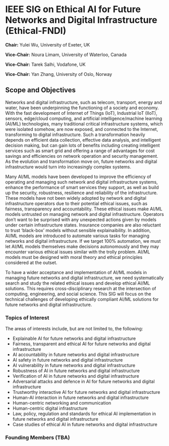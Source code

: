 # IEEE SIG on Ethical AI for Future Networks and Digital Infrastructure (Ethical-FNDI)

**Chair:** Yulei Wu, University of Exeter, UK

**Vice-Chair:** Noura Limam, University of Waterloo, Canada

**Vice-Chair:** Tarek Salhi, Vodafone, UK

**Vice-Chair:** Yan Zhang, University of Oslo, Norway

## Scope and Objectives
Networks and digital infrastructure, such as telecom, transport, energy and water, have been underpinning the functioning of a society and economy. With the fast development of Internet of Things (IoT), Industrial IoT (IIoT), sensors, edge/cloud computing, and artificial intelligence/machine learning (AI/ML) technologies, many traditional critical infrastructure systems, which were isolated somehow, are now exposed, and connected to the Internet, transforming to digital infrastructure. Such a transformation heavily depends on efficient data collection, effective data analysis, and intelligent decision making, but can gain lots of benefits including creating intelligent services such as smart grid and offering a range of advantages for cost savings and efficiencies on network operation and security management. As the evolution and transformation move on, future networks and digital infrastructure would turn into increasingly complex systems. 

Many AI/ML models have been developed to improve the efficiency of operating and managing such network and digital infrastructure systems, enhance the performance of smart services they support, as well as build up the security, robustness, resilience and reliability of the infrastructure. These models have not been widely adopted by network and digital infrastructure operators due to their potential ethical issues, such as fairness, transparency and accountability. These ethical issues make AI/ML models untrusted on managing network and digital infrastructure. Operators don’t want to be surprised with any unexpected actions given by models under certain infrastructure states. Insurance companies are also reluctant to trust ‘black-box’ models without sensible explainaibility. In addition, AI/ML models are introduced to automate various tasks for managing networks and digital infrastructure. If we target 100% automation, we must let AI/ML models themselves make decisions autonomously and they may encounter various ethical issues similar with the trolly problem. AI/ML models must be designed with moral theory and ethical principles considered at the outset.

To have a wider acceptance and implementation of AI/ML models in managing future networks and digital infrastructure, we need systematically search and study the related ethical issues and develop ethical AI/ML solutions. This requires cross-disciplinary research at the intersection of computing, engineering, and social science. This SIG will focus on the technical challenges of developing ethically compliant AI/ML solutions for future networks and digital infrastructure. 

### Topics of Interest
The areas of interests include, but are not limited to, the following:
- Explainable AI for future networks and digital infrastructure
- Fairness, transparent and ethical AI for future networks and digital infrastructure
- AI accountability in future networks and digital infrastructure
- AI safety in future networks and digital infrastructure
- AI vulnerability in future networks and digital infrastructure
- Robustness of AI in future networks and digital infrastructure
- Verification of AI in future networks and digital infrastructure
- Adversarial attacks and defence in AI for future networks and digital infrastructure
- Trustworthy interactive AI for future networks and digital infrastructure
- Human-AI interaction in future networks and digital infrastructure
- Human-centric networking and communication
- Human-centric digital infrastructure
- Law, policy, regulation and standards for ethical AI implementation in future networks and digital infrastructure
- Case studies of ethical AI in future networks and digital infrastructure

### Founding Members (TBA)
